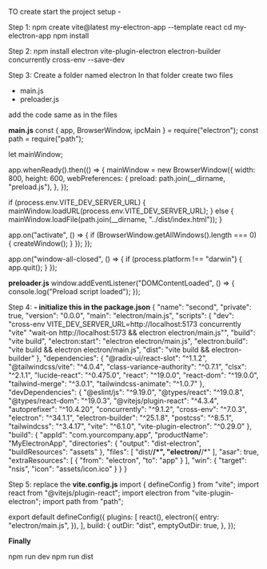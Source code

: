 TO create start the project setup - 

Step 1:
npm create vite@latest my-electron-app --template react
cd my-electron-app
npm install

Step 2:
npm install electron vite-plugin-electron electron-builder concurrently cross-env --save-dev


Step 3:
Create a folder named electron 
  In that folder create two files
- main.js
- preloader.js

add the code same as in the files

**main.js**
const { app, BrowserWindow, ipcMain } = require("electron");
const path = require("path");

let mainWindow;

app.whenReady().then(() => {
  mainWindow = new BrowserWindow({
    width: 800,
    height: 600,
    webPreferences: {
      preload: path.join(__dirname, "preload.js"),
    },
  });

  if (process.env.VITE_DEV_SERVER_URL) {
    mainWindow.loadURL(process.env.VITE_DEV_SERVER_URL);
  } else {
    mainWindow.loadFile(path.join(__dirname, "../dist/index.html"));
  }

  app.on("activate", () => {
    if (BrowserWindow.getAllWindows().length === 0) {
      createWindow();
    }
  });
});

app.on("window-all-closed", () => {
  if (process.platform !== "darwin") {
    app.quit();
  }
});

**preloader.js**
window.addEventListener("DOMContentLoaded", () => {
    console.log("Preload script loaded");
  });


Step 4:
**- initialize this in the package.json**
{
  "name": "second",
  "private": true,
  "version": "0.0.0",
  "main": "electron/main.js",
  "scripts": {
    "dev": "cross-env VITE_DEV_SERVER_URL=http://localhost:5173 concurrently \"vite\" \"wait-on http://localhost:5173 && electron electron/main.js\"",
    "build": "vite build",
    "electron:start": "electron electron/main.js",
    "electron:build": "vite build && electron electron/main.js",
    "dist": "vite build && electron-builder"
  },
  "dependencies": {
    "@radix-ui/react-slot": "^1.1.2",
    "@tailwindcss/vite": "^4.0.4",
    "class-variance-authority": "^0.7.1",
    "clsx": "^2.1.1",
    "lucide-react": "^0.475.0",
    "react": "^19.0.0",
    "react-dom": "^19.0.0",
    "tailwind-merge": "^3.0.1",
    "tailwindcss-animate": "^1.0.7"
  },
  "devDependencies": {
    "@eslint/js": "^9.19.0",
    "@types/react": "^19.0.8",
    "@types/react-dom": "^19.0.3",
    "@vitejs/plugin-react": "^4.3.4",
    "autoprefixer": "^10.4.20",
    "concurrently": "^9.1.2",
    "cross-env": "^7.0.3",
    "electron": "^34.1.1",
    "electron-builder": "^25.1.8",
    "postcss": "^8.5.1",
    "tailwindcss": "^3.4.17",
    "vite": "^6.1.0",
    "vite-plugin-electron": "^0.29.0"
  },
  "build": {
    "appId": "com.yourcompany.app",
    "productName": "MyElectronApp",
    "directories": {
      "output": "dist-electron",
      "buildResources": "assets"
    },
    "files": [
      "dist/**/*",
      "electron/**/*"
    ],
    "asar": true,
    "extraResources": [
      {
        "from": "electron",
        "to": "app"
      }
    ],
    "win": {
      "target": "nsis",
      "icon": "assets/icon.ico"
    }
  }
}


Step 5:
replace the
**vite.config.js**
import { defineConfig } from "vite";
import react from "@vitejs/plugin-react";
import electron from "vite-plugin-electron";
import path from "path";

export default defineConfig({
  plugins: [
    react(),
    electron({
      entry: "electron/main.js",
    }),
  ],
  build: {
    outDir: "dist",
    emptyOutDir: true,
  },
});


**Finally**

npm run dev
npm run dist
  
